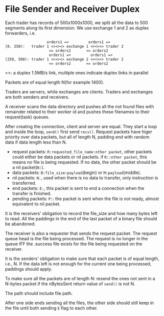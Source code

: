 # File Sender and Receiver Duplex
Each trader has records of 500x1000x1000, we split all the data to 500 segments along its first dimension. We use exchange 1 and 2 as duplex forwarders, i.e.
```
                   orders1 =>         orders1 =>
[0. 250):   trader 1 <><><> exchange 1 <><><> trader 2
                    <= orders2       <= orders2
                    orders1 =>         orders1 =>
[250, 500): trader 1 <><><> exchange 2 <><><> trader 2
                    <= orders2       <= orders2
```

<>: a duplex 1.5MB/s link, multiple ones indicate duplex links in parallel

Packets are of equal length N(for example 1400).

Traders are servers, while exchanges are clients. Traders and exchanges are both senders and receivers.

A receiver scans the data directory and pushes all the not found files with remainder related to their worker id and pushes these filenames to their request(task) queues.

After creating the connection, client and server are equal. They start a loop and inside the loop, `send()` first send `recv()`. Request packets have higer priority over data packets, but all of length N, padding end with random data if data length less than N.

- request packets: `R:requested_file_name:other packet`, other packets could either be data packets or nil packets. if `R::other packet`, this means no file is being requested. If no data, the other packet should be a nil packet(`N:`).
- data packets: `B:file_size:payload`(begin) or `M:payload`(middle).
- nil packets: `N:`, used when there is no data to transfer, only instruction is transferred.
- end packets: `E:`, this packet is sent to end a connection when the transfer is finished.
- pending packets: `P:`: the packet is sent when the file is not ready, almost equivalent to nil packet.


It is the receivers' obligation to record the file_size and how many bytes left to read. All the paddings in the end of the last packet of a binary file should be abandoned.

The receiver is also a requester that sends the request packet. The request queue head is the file being processed. The request is no longer in the queue IFF the .success file exists for the file being requested on the receiver.

It is the senders' obligation to make sure that each packet is of equal length, i.e., N. If the data left is not enough for the current one being processed, paddings should apply.

To make sure all the packets are of length N: resend the ones not sent in a N-bytes packet if the nBytesSent return value of `send()` is not N.


The path should include file path.

After one side ends sending all the files, the other side should still keep in the file until both sending `E` flag to each other.